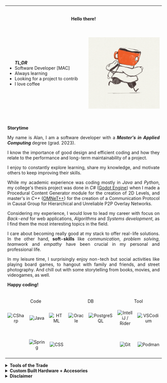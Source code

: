 <!--[![Header](https://raw.githubusercontent.com/alanxptm/alanxptm/main/img/header.png "Header")](url)-->

<table align="center" border="0">
  <tbody>
    <tr valign="middle">
      <td height="80" align="center" colspan=7><b>Hello there!</b></td>
    </tr>
    <tr valign=middle>
      <td colspan=4>
        <ul><b><i>TL;DR</i></b>
          <li>Software Developer [MAC]</li>
          <li>Always learning</li>
          <li>Looking for a project to contrib</li>
          <li>I love coffee</li>
        </ul>
      </td>
      <td colspan=3>
        <p align="center">
          <img src="https://raw.githubusercontent.com/alanxptm/alanxptm/main/img/coffee-run.gif" />
        </p>
      </td>
    </tr>
    <tr>
      <td align="justify" colspan=10>
        <p>
          &nbsp;<br/>
          <b>Storytime</b>
        </p>
        <p>
          My name is Alan, I am a software developer with a <b><i>Master's in Applied Computing</i></b>
          degree (grad. 2023).
        </p>
        <p>
          I know the importance of good design and efficient coding and how they relate 
          to the performance and long-term maintainability of a project.
        </p>
        <p>
          I enjoy to constantly explore learning, share my knowledge, and motivate others to keep 
          improving their skills.
        </p>
        <p>
          While my academic experience was coding mostly in <i>Java</i> and <i>Python</i>, 
          my college's thesis project was done in <i>C#</i> 
          (<a href="https://godotengine.org/" target="_blank">Godot Engine</a>) when I made a 
          Procedural Content Generator module for the creation of 2D Levels, and master's in 
          <i>C++</i> (<a href="https://omnetpp.org/" target="_blank">OMNeT++</a>) for the creation of 
          a Communication Protocol in Causal Group for Hierarchical and Unreliable P2P Overlay Networks.
        </p>
        <p>
          Considering my experience, I would love to lead my career with focus on <i>Back-end</i> for 
          web applications, <i>Algorithms</i> and <i>Systems development</i>, as I find them the most 
          interesting topics in the field.
        </p>
        <p>
          I care about becoming really good at my stack to offer real-life solutions. 
          In the other hand, <b>soft-skills</b> like <i>communication</i>, <i>problem solving</i>, 
          <i>teamwork</i> and <i>empathy</i> have been crucial in my personal and professional life.
        </p>
        <p>
          In my leisure time, I surprisingly enjoy non-tech but social activities like playing board 
          games, to hangout with family and friends, and street photography. And chill out with some 
          storytelling from books, movies, and videogames, as well.
        </p>
        <p>
          <b>Happy coding!</b><br/>
          &nbsp;
        </p>
      </td>
    </tr>
    <tr>
      <td align="center" colspan=3>Code</td>
      <td align="center"colspan=2>DB</td>
      <td align="center" colspan=2>Tool</td>
    </tr>
    <tr valign=middle>
      <td width="80" height="80" align="center"><img height=36 wdth=36 src="https://cdn.jsdelivr.net/gh/devicons/devicon/icons/csharp/csharp-original.svg" title="CSharp" /></td>
      <td width="80" height="80" align="center"><img height=36 wdth=36 src="https://cdn.jsdelivr.net/gh/devicons/devicon/icons/java/java-original.svg" title="Java" /></td>
      <td width="80" height="80" align="center"><img height=36 wdth=36 src="https://cdn.jsdelivr.net/gh/devicons/devicon/icons/html5/html5-original.svg" title="HTML" /></td>
      <td width="80" height="80" align="center"><img height=36 wdth=36 src="https://cdn.jsdelivr.net/gh/devicons/devicon/icons/oracle/oracle-original.svg" title="Oracle" /></td>
      <td width="80" height="80" align="center"><img height=36 wdth=36 src="https://cdn.jsdelivr.net/gh/devicons/devicon/icons/postgresql/postgresql-original.svg" title="PostgreSQL" /></td>
      <td width="80" height="80" align="center"><img height=36 wdth=36 src="https://cdn.jsdelivr.net/gh/devicons/devicon/icons/jetbrains/jetbrains-original.svg" title="IntelliJ / Rider" /></td>
      <td width="80" height="80" align="center"><img height=36 wdth=36 src="https://cdn.jsdelivr.net/gh/devicons/devicon/icons/vscode/vscode-original.svg" title="VSCodium" /></td>
    </tr>
    <tr valign=middle>
      <td width="80" height="80" align="center"></td>
      <td width="80" height="80" align="center"><img height=36 wdth=36 src="https://cdn.jsdelivr.net/gh/devicons/devicon/icons/spring/spring-original.svg" title="Spring" /></td>
      <td width="80" height="80" align="center"><img height=36 wdth=36 src="https://cdn.jsdelivr.net/gh/devicons/devicon/icons/css3/css3-original.svg" title="CSS" /></td>
      <td width="80" height="80" align="center" colspan=2></td>
      <td width="80" height="80" align="center"><img height=36 wdth=36 src="https://cdn.jsdelivr.net/gh/devicons/devicon/icons/git/git-original.svg" title="Git" /></td>
      <td width="80" height="80" align="center"><img height=36 wdth=36 src="https://cdn.jsdelivr.net/gh/devicons/devicon/icons/podman/podman-original.svg" title="Podman" /></td>
    </tr>
  </tbody>
</table>

<details>
  <summary><b>Tools of the Trade</b></summary><br/>
  <ul>
    <li><b>OS</b>: Arch Linux</i></li>
    <li><b>IDE</b>: IntelliJ IDEA / Rider</li>
    <li><b>Editor</b>: VSCodium</li>
    <li><b>Comms</b>: Discord</li>
  </ul>
</details>
<details>
  <summary><b>Custom Built Hardware + Accesories</b></summary><br/>
  <ul>
    <li><b>PC</b>: Ryzen7 / B550-PLUS / RTX4070 / 32GB RAM</li>
    <li><b>Keyboard</b>: GK68x / Gateron Black / Switch Films + Pads / Evil Dolch (cherry)</li>
    <li><b>Mouse</b>: CoolerMaster MM720</li>
    <li><b>Headset</b>: Philips Fidelio X2HR + Vmoda BoomPro Mic</li>
    <li><b>Controller</b>: 8BitDo Ultimate / F500 Elite</li>
  </ul>
</details>
<details>
  <summary><b>Disclaimer</b></summary><br/>
  <ul>
    <li>
      Image created by <a href="https://mariannaraskin.com/" target="_blank">Marianna Raskin</a> and found on 
      <a href="https://giphy.com/mariannaraskin/" target="_blank">Giphy</a>. If you like it, check out her work!
    </li>
  </ul>
</details>
